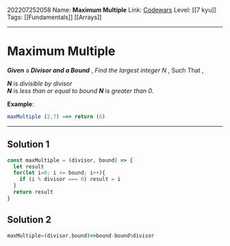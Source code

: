 202207252058
Name:  **Maximum Multiple**
Link: [Codewars](https://www.codewars.com/kata/5aba780a6a176b029800041c/)
Level:  [[7 kyu]]
Tags: [[Fundamentals]] [[Arrays]]

---

# Maximum Multiple

**_Given_** a **_Divisor and a Bound_** , _Find the largest integer N_ , Such That ,

**_N_** is _divisible by divisor_    
**_N_** is _less than or equal to bound_
**_N_** is _greater than 0_.

**Example**:

``` javascript
maxMultiple (2,7) ==> return (6)
```

---

## Solution 1

``` javascript
const maxMultiple = (divisor, bound) => {
  let result
  for(let i=0; i <= bound; i++){
    if (i % divisor === 0) result = i
  }
  return result
}
```

## Solution 2

``` javascript
maxMultiple=(divisor,bound)=>bound-bound%divisor
```